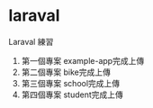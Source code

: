 # laraval
Laraval 練習 
1. 第一個專案 example-app完成上傳
1. 第二個專案 bike完成上傳
1. 第三個專案 school完成上傳
1. 第四個專案 student完成上傳
